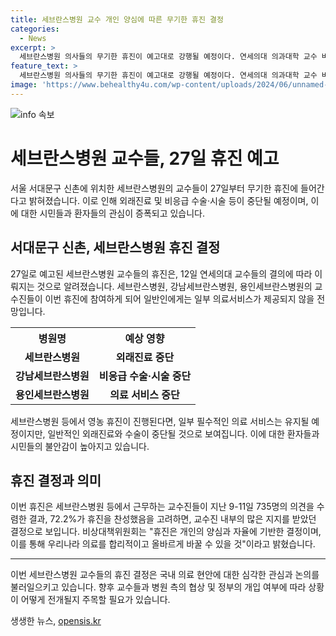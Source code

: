 ```yaml
---
title: 세브란스병원 교수 개인 양심에 따른 무기한 휴진 결정
categories:
  - News
excerpt: >
  세브란스병원 의사들의 무기한 휴진이 예고대로 강행될 예정이다. 연세의대 의과대학 교수 비대위는 27일부터 일반 환자의 외래진료와 비응급 수술 중단을 밝혔으며, 필수 분야는 유지된다고 전했다. 이에 대한 교수들의 의견조사 결과 72.2%가 휴진에 찬성했으며, 비대위는 이를 의료를 바꿀 불씨라고 했다. 이 결정은 다른 의대들의 휴진 중단과 대조적이지만, 개인의 자율에 따른 의료 변화를 이끌어낼 것으로 기대된다.
feature_text: >
  세브란스병원 의사들의 무기한 휴진이 예고대로 강행될 예정이다. 연세의대 의과대학 교수 비대위는 27일부터 일반 환자의 외래진료와 비응급 수술 중단을 밝혔으며, 필수 분야는 유지된다고 전했다. 이에 대한 교수들의 의견조사 결과 72.2%가 휴진에 찬성했으며, 비대위는 이를 의료를 바꿀 불씨라고 했다. 이 결정은 다른 의대들의 휴진 중단과 대조적이지만, 개인의 자율에 따른 의료 변화를 이끌어낼 것으로 기대된다.
image: 'https://www.behealthy4u.com/wp-content/uploads/2024/06/unnamed-file.png'
---
```


<p><img src="https://www.behealthy4u.com/wp-content/uploads/2024/06/unnamed-file.png" alt="info 속보" /></p>

<h1 data-ke-size="size26">세브란스병원 교수들, 27일 휴진 예고</h1>

<p data-ke-size="size16">서울 서대문구 신촌에 위치한 세브란스병원의 교수들이 27일부터 무기한 휴진에 들어간다고 밝혀졌습니다. 이로 인해 외래진료 및 비응급 수술·시술 등이 중단될 예정이며, 이에 대한 시민들과 환자들의 관심이 증폭되고 있습니다.</p>

<h2 data-ke-size="size26">서대문구 신촌, 세브란스병원 휴진 결정</h2>

<p data-ke-size="size16">27일로 예고된 세브란스병원 교수들의 휴진은, 12일 연세의대 교수들의 결의에 따라 이뤄지는 것으로 알려졌습니다. 세브란스병원, 강남세브란스병원, 용인세브란스병원의 교수진들이 이번 휴진에 참여하게 되어 일반인에게는 일부 의료서비스가 제공되지 않을 전망입니다.</p>

<table>
  <tr>
    <th><b>병원명</b></th>
    <th><b>예상 영향</b></th>
  </tr>
  <tr>
    <td style="text-align: center; height: 17px;"><b>세브란스병원</b></td>
    <td style="text-align: center; height: 17px;"><b>외래진료 중단</b></td>
  </tr>
  <tr>
    <td style="text-align: center; height: 17px;"><b>강남세브란스병원</b></td>
    <td style="text-align: center; height: 17px;"><b>비응급 수술·시술 중단</b></td>
  </tr>
  <tr>
    <td style="text-align: center; height: 17px;"><b>용인세브란스병원</b></td>
    <td style="text-align: center; height: 17px;"><b>의료 서비스 중단</b></td>
  </tr>
</table>

<p data-ke-size="size16">세브란스병원 등에서 영농 휴진이 진행된다면, 일부 필수적인 의료 서비스는 유지될 예정이지만, 일반적인 외래진료와 수술이 중단될 것으로 보여집니다. 이에 대한 환자들과 시민들의 불안감이 높아지고 있습니다.</p>

<h2 data-ke-size="size26">휴진 결정과 의미</h2>

<p data-ke-size="size16">이번 휴진은 세브란스병원 등에서 근무하는 교수진들이 지난 9-11일 735명의 의견을 수렴한 결과, 72.2%가 휴진을 찬성했음을 고려하면, 교수진 내부의 많은 지지를 받았던 결정으로 보입니다. 비상대책위원회는 "휴진은 개인의 양심과 자율에 기반한 결정이며, 이를 통해 우리나라 의료를 합리적이고 올바르게 바꿀 수 있을 것"이라고 밝혔습니다.</p>

<hr data-ke-size="size16">

<p data-ke-size="size16">이번 세브란스병원 교수들의 휴진 결정은 국내 의료 현안에 대한 심각한 관심과 논의를 불러일으키고 있습니다. 향후 교수들과 병원 측의 협상 및 정부의 개입 여부에 따라 상황이 어떻게 전개될지 주목할 필요가 있습니다.</p>
생생한 뉴스, <a href="https://opensis.kr" rel="dofollow">opensis.kr</a>


